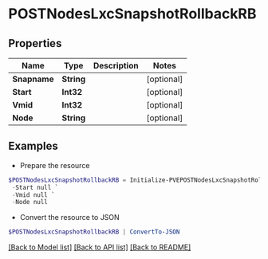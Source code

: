 # POSTNodesLxcSnapshotRollbackRB
## Properties

Name | Type | Description | Notes
------------ | ------------- | ------------- | -------------
**Snapname** | **String** |  | [optional] 
**Start** | **Int32** |  | [optional] 
**Vmid** | **Int32** |  | [optional] 
**Node** | **String** |  | [optional] 

## Examples

- Prepare the resource
```powershell
$POSTNodesLxcSnapshotRollbackRB = Initialize-PVEPOSTNodesLxcSnapshotRollbackRB  -Snapname null `
 -Start null `
 -Vmid null `
 -Node null
```

- Convert the resource to JSON
```powershell
$POSTNodesLxcSnapshotRollbackRB | ConvertTo-JSON
```

[[Back to Model list]](../README.md#documentation-for-models) [[Back to API list]](../README.md#documentation-for-api-endpoints) [[Back to README]](../README.md)

